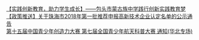   
[【实践创新教育，助力学生成长】——包头市蒙古族中学践行创新实践教育梦](http://www.dianyue.me/archives/851/hhq3vgoe51uapkgu/)  
[【政策推送】关于珠海市2018年第一批推荐申报高新技术企业认定名单的公示通告](http://www.dianyue.me/archives/072/c62sc90aa6wm5y05/)  
[第十五届中国青少年创造力大赛 第七届全国青少年航天科普大赛 通知(华北专场)](http://www.dianyue.me/archives/752/ps9mnsz7sb43ml93/)